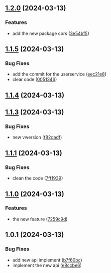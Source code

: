 

## [1.2.0](https://github.com/sanchit-sherawat/anime-backend/compare/1.1.5...1.2.0) (2024-03-13)


### Features

* add the new package cors ([3e54bf5](https://github.com/sanchit-sherawat/anime-backend/commit/3e54bf5fc082f264cf80c0951574e30e2df24e0f))

## [1.1.5](https://github.com/sanchit-sherawat/anime-backend/compare/1.1.4...1.1.5) (2024-03-13)


### Bug Fixes

* add the commit for the userservice ([eec21e8](https://github.com/sanchit-sherawat/anime-backend/commit/eec21e81cb7ad8e531c5abd2f9498d1a0aa774e4))
* clear code ([0051346](https://github.com/sanchit-sherawat/anime-backend/commit/005134665198d84c17b217c6917e6b3d34e3e1ec))

## [1.1.4](https://github.com/sanchit-sherawat/anime-backend/compare/1.1.3...1.1.4) (2024-03-13)

## [1.1.3](https://github.com/sanchit-sherawat/anime-backend/compare/1.1.1...1.1.3) (2024-03-13)


### Bug Fixes

* new vwersion ([f82dadf](https://github.com/sanchit-sherawat/anime-backend/commit/f82dadfacd2918e9f26dfeaf105ea585a46467b7))

## [1.1.1](https://github.com/sanchit-sherawat/anime-backend/compare/1.1.0...1.1.1) (2024-03-13)


### Bug Fixes

* clean the code ([7ff1939](https://github.com/sanchit-sherawat/anime-backend/commit/7ff1939874bd03f6685b8eae7cbc45f5af09ec1a))

## [1.1.0](https://github.com/sanchit-sherawat/anime-backend/compare/1.0.1...1.1.0) (2024-03-13)


### Features

* the new feature ([7259c9d](https://github.com/sanchit-sherawat/anime-backend/commit/7259c9dedb6694d3e725939665ee27520aa13427))

## 1.0.1 (2024-03-13)


### Bug Fixes

* add new api implement ([b7f60bc](https://github.com/sanchit-sherawat/anime-backend/commit/b7f60bc2667d68faecd064c7b588a41846fbf53a))
* implement the new api ([e8ccbe6](https://github.com/sanchit-sherawat/anime-backend/commit/e8ccbe692501601e4ff081d5f433c6a2ac88e2c3))
